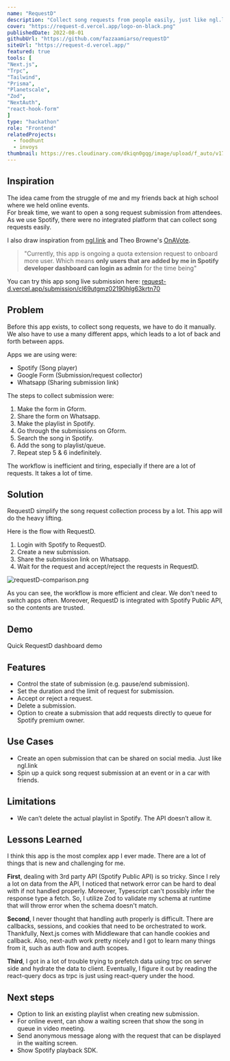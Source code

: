 ```yaml
---
name: "RequestD"
description: "Collect song requests from people easily, just like ngl.link but integrated with spotify API. Made for Hashnode X Planetscale hackathon"
cover: "https://request-d.vercel.app/logo-on-black.png"
publishedDate: 2022-08-01
githubUrl: "https://github.com/fazzaamiarso/requestD"
siteUrl: "https://request-d.vercel.app/"
featured: true
tools: [
"Next.js",
"Trpc",
"Tailwind",
"Prisma",
"Planetscale",
"Zod",
"NextAuth",
"react-hook-form"
]
type: "hackathon"
role: "Frontend"
relatedProjects:
  - foodhunt
  - invoys
thumbnail: https://res.cloudinary.com/dkiqn0gqg/image/upload/f_auto/v1720383060/fazzaamiarso.com-astro/projects/requestd/requestd-logo_fdwcxy.png
---
```


## Inspiration

The idea came from the struggle of me and my friends back at high school where we held online events.  
For break time, we want to open a song request submission from attendees. As we use Spotify, there were no integrated platform that can collect song requests easily.

I also draw inspiration from [ngl.link](https://ngl.link) and Theo Browne's [OnAVote](https://github.com/TheoBr/OnAVote/tree/259026b5405b3895914bc739bcfb2ed36d262f68).

> "Currently, this app is ongoing a quota extension request to onboard more user. Which means **only users that are added by me in Spotify developer dashboard can login as admin** for the time being"

You can try this app song live submission here: [request-d.vercel.app/submission/cl69utgmz02190hlg63krtn70](https://request-d.vercel.app/submission/cl69utgmz02190hlg63krtn70)

## Problem

Before this app exists, to collect song requests, we have to do it manually. We also have to use a many different apps, which leads to a lot of back and forth between apps.

Apps we are using were:

- Spotify (Song player)
- Google Form (Submission/request collector)
- Whatsapp (Sharing submission link)

The steps to collect submission were:

1. Make the form in Gform.
2. Share the form on Whatsapp.
3. Make the playlist in Spotify.
4. Go through the submissions on Gform.
5. Search the song in Spotify.
6. Add the song to playlist/queue.
7. Repeat step 5 & 6 indefinitely.

The workflow is inefficient and tiring, especially if there are a lot of requests. It takes a lot of time.

## Solution

RequestD simplify the song request collection process by a lot. This app will do the heavy lifting.

Here is the flow with RequestD.

1. Login with Spotify to RequestD.
2. Create a new submission.
3. Share the submission link on Whatsapp.
4. Wait for the request and accept/reject the requests in RequestD.

![requestD-comparison.png](https://cdn.hashnode.com/res/hashnode/image/upload/v1659295237654/kBxm7Ggl1.png)

As you can see, the workflow is more efficient and clear. We don't need to switch apps often. Moreover, RequestD is integrated with Spotify Public API, so the contents are trusted.

## Demo

Quick RequestD dashboard demo

<!-- <YoutubeEmbed id='7EbzpdQPMAE' title='Requestd admin dashboard demo video' /> -->

## Features

- Control the state of submission (e.g. pause/end submission).
- Set the duration and the limit of request for submission.
- Accept or reject a request.
- Delete a submission.
- Option to create a submission that add requests directly to queue for Spotify premium owner.

## Use Cases

- Create an open submission that can be shared on social media. Just like ngl.link
- Spin up a quick song request submission at an event or in a car with friends.

## Limitations

- We can’t delete the actual playlist in Spotify. The API doesn’t allow it.

## Lessons Learned

I think this app is the most complex app I ever made. There are a lot of things that is new and challenging for me.

**First**, dealing with 3rd party API (Spotify Public API) is so tricky. Since I rely a lot on data from the API, I noticed
that network error can be hard to deal with if not handled properly. Moreover, Typescript can't possibly infer the response
type a fetch. So, I utilize Zod to validate my schema at runtime that will throw error when the schema doesn't match.

**Second**, I never thought that handling auth properly is difficult. There are callbacks, sessions, and cookies that need to
be orchestrated to work. Thankfully, Next.js comes with Middleware that can handle cookies and callback. Also, next-auth
work pretty nicely and I got to learn many things from it, such as auth flow and auth scopes.

**Third**, I got in a lot of trouble trying to prefetch data using trpc on server side and hydrate the data to client.
Eventually, I figure it out by reading the react-query docs as trpc is just using react-query under the hood.

## Next steps

- Option to link an existing playlist when creating new submission.
- For online event, can show a waiting screen that show the song in queue in video meeting.
- Send anonymous message along with the request that can be displayed in the waiting screen.
- Show Spotify playback SDK.
